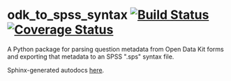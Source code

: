 odk_to_spss_syntax [![Build Status](https://travis-ci.org/esmail/odk_to_spss_syntax.svg?branch=master)](https://travis-ci.org/esmail/odk_to_spss_syntax) [![Coverage Status](https://coveralls.io/repos/esmail/odk_to_spss_syntax/badge.png?branch=master)](https://coveralls.io/r/esmail/odk_to_spss_syntax?branch=master)
==================

 A Python package for parsing question metadata from Open Data Kit forms and exporting that metadata to an SPSS ".sps" syntax file.

 Sphinx-generated autodocs [here](https://esmail.github.io/odk_to_spss_syntax/).
